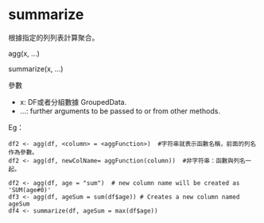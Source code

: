  # summarize
 
 根據指定的列列表計算聚合。

agg(x, ...)

summarize(x, ...)

參數
- x: DF或者分組數據 GroupedData.
- ...: further arguments to be passed to or from other methods.

Eg：
```
df2 <- agg(df, <column> = <aggFunction>)  #字符串就表示函數名稱，前面的列名作為參數。
df2 <- agg(df, newColName= aggFunction(column))  #非字符串：函數與列名一起。

df2 <- agg(df, age = "sum")  # new column name will be created as 'SUM(age#0)'
df3 <- agg(df, ageSum = sum(df$age)) # Creates a new column named ageSum
df4 <- summarize(df, ageSum = max(df$age))
```